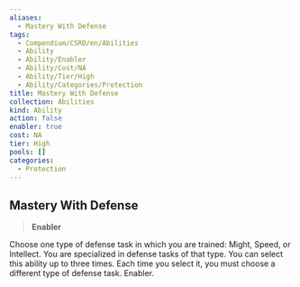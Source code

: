 ```yaml
---
aliases:
  - Mastery With Defense
tags:
  - Compendium/CSRD/en/Abilities
  - Ability
  - Ability/Enabler
  - Ability/Cost/NA
  - Ability/Tier/High
  - Ability/Categories/Protection
title: Mastery With Defense
collection: Abilities
kind: Ability
action: false
enabler: true
cost: NA
tier: High
pools: []
categories:
  - Protection
---
```

## Mastery With Defense  
>**Enabler**
  
Choose one type of defense task in which you are trained: Might, Speed, or Intellect. You are specialized in defense tasks of that type. You can select this ability up to three times. Each time you select it, you must choose a different type of defense task. Enabler.